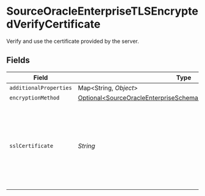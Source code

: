 # SourceOracleEnterpriseTLSEncryptedVerifyCertificate

Verify and use the certificate provided by the server.


## Fields

| Field                                                                                                                                                | Type                                                                                                                                                 | Required                                                                                                                                             | Description                                                                                                                                          |
| ---------------------------------------------------------------------------------------------------------------------------------------------------- | ---------------------------------------------------------------------------------------------------------------------------------------------------- | ---------------------------------------------------------------------------------------------------------------------------------------------------- | ---------------------------------------------------------------------------------------------------------------------------------------------------- |
| `additionalProperties`                                                                                                                               | Map\<String, *Object*>                                                                                                                               | :heavy_minus_sign:                                                                                                                                   | N/A                                                                                                                                                  |
| `encryptionMethod`                                                                                                                                   | [Optional\<SourceOracleEnterpriseSchemasEncryptionEncryptionMethod>](../../models/shared/SourceOracleEnterpriseSchemasEncryptionEncryptionMethod.md) | :heavy_minus_sign:                                                                                                                                   | N/A                                                                                                                                                  |
| `sslCertificate`                                                                                                                                     | *String*                                                                                                                                             | :heavy_check_mark:                                                                                                                                   | Privacy Enhanced Mail (PEM) files are concatenated certificate containers frequently used in certificate installations.                              |